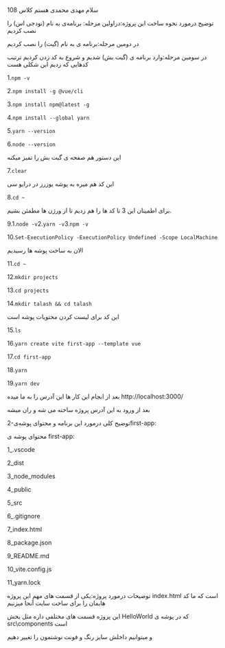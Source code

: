 سلام مهدی محمدی هستم کلاس 108

توضیح درمورد نحوه ساخت این پروژه:دراولین مرحله: برنامه‌ی به نام (نودجی اس) را نصب کردیم

در دومین مرحله:برنامه ی به نام (گیت) را نصب کردیم 

در سومین مرحله:وارد برنامه ی (گیت بش) شدیم و شروع به کد زدن کردیم ترتیب کدهایی که زدیم این شکلی هست

1.```npm -v```

2.```npm install -g @vue/cli```

3.```npm install npm@latest -g```

4.```npm install --global yarn```

5.```yarn --version```

6.```node --version```


این دستور هم صفحه ی گیت بش را تمیز میکنه

7.```clear```

این کد هم میره به پوشه یوزرز در درایو سی

8.```cd ~```

برای اطمینان این 3 تا کد ها را هم زدیم تا از ورژن ها مطمئن بشیم.

9.1.```node -v```2.```yarn -v```3.```npm -v```

10.```Set-ExecutionPolicy -ExecutionPolicy Undefined -Scope LocalMachine```

الان به ساخت پوشه ها رسیدیم

11.```cd ~```


12.```mkdir projects```


13.```cd projects```

14.```mkdir talash && cd talash```



این کد برای لیست کردن محتویات پوشه است

15.```ls```

16.```yarn create vite first-app --template vue```

17.```cd first-app```

18.```yarn```

19.```yarn dev```


بعد از انجام این کار ها این آدرس را به ما میده http://localhost:3000/

بعد از ورود به این آدرس پروژه ساخته می شه و ران میشه

2-توضیح کلی درمورد این برنامه و محتوای پوشه‌یfirst-app:

محتوای پوشه ی first-app:

1_.vscode

2_dist

3_node_modules

4_public

5_src

6_.gitignore

7_index.html

8_package.json

9_README.md

10_vite.config.js

11_yarn.lock

توضیحات درمورد پروژه:یکی از قسمت های مهم این پروژه index.html است که ما کد هایمان را برای ساخت سایت آنجا میزنیم

این پروژه قسمت های مختلفی داره مثل بخش HelloWorld که در پوشه ی src\components است

و میتوانیم داخلش سایز رنگ و فونت نوشتمون را تغییر دهیم